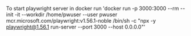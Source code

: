 To start playwright server in docker run
'docker run -p 3000:3000 --rm --init -it --workdir /home/pwuser --user pwuser mcr.microsoft.com/playwright:v1.56.1-noble /bin/sh -c "npx -y playwright@1.56.1 run-server --port 3000 --host 0.0.0.0"'